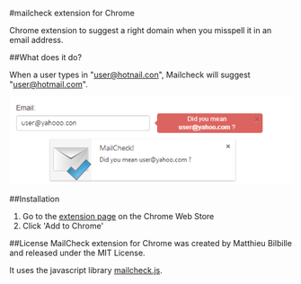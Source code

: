 #mailcheck extension for Chrome

Chrome extension to suggest a right domain when you misspell it in an email address.

##What does it do?

When a user types in "user@hotnail.con", Mailcheck will suggest "user@hotmail.com".

![diagram](https://github.com/mbilbille/chrome-mailcheck/raw/master/doc/example.png?raw=true)

##Installation
1. Go to the [extension page](https://chrome.google.com/webstore/detail/mailcheck/olghnkfiljkinfbnichocbepnimdfclf) on the Chrome Web Store
2. Click 'Add to Chrome'

##License
MailCheck extension for Chrome was created by Matthieu Bilbille and released under the MIT License.

It uses the javascript library [mailcheck.js](http://github.com/Kicksend/mailcheck).
